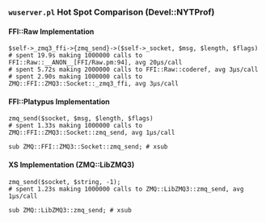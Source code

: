 ### `wuserver.pl` Hot Spot Comparison (Devel::NYTProf) ###

#### FFI::Raw Implementation ####

    $self->_zmq3_ffi->{zmq_send}->($self->_socket, $msg, $length, $flags)
    # spent 19.9s making 1000000 calls to FFI::Raw::__ANON__[FFI/Raw.pm:94], avg 20µs/call
    # spent 5.72s making 2000000 calls to FFI::Raw::coderef, avg 3µs/call
    # spent 2.90s making 1000000 calls to ZMQ::FFI::ZMQ3::Socket::_zmq3_ffi, avg 3µs/call


#### FFI::Platypus Implementation ####

    zmq_send($socket, $msg, $length, $flags)
    # spent 1.33s making 1000000 calls to ZMQ::FFI::ZMQ3::Socket::zmq_send, avg 1µs/call

    sub ZMQ::FFI::ZMQ3::Socket::zmq_send; # xsub


#### XS Implementation (ZMQ::LibZMQ3) ####

    zmq_send($socket, $string, -1);
    # spent 1.23s making 1000000 calls to ZMQ::LibZMQ3::zmq_send, avg 1µs/call

    sub ZMQ::LibZMQ3::zmq_send; # xsub
